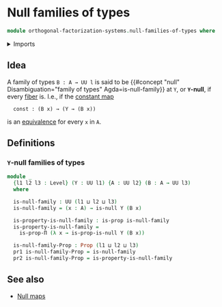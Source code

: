 # Null families of types

```agda
module orthogonal-factorization-systems.null-families-of-types where
```

<details><summary>Imports</summary>

```agda
open import foundation.dependent-pair-types
open import foundation.equivalences
open import foundation.precomposition-functions
open import foundation.propositions
open import foundation.universe-levels

open import orthogonal-factorization-systems.null-types
open import orthogonal-factorization-systems.orthogonal-maps
```

</details>

## Idea

A family of types `B : A → UU l` is said to be
{{#concept "null" Disambiguation="family of types" Agda=is-null-family}} at `Y`,
or **`Y`-null**, if every [fiber](foundation-core.fibers-of-maps.md) is. I.e.,
if the [constant map](foundation-core.constant-maps.md)

```text
  const : (B x) → (Y → (B x))
```

is an [equivalence](foundation-core.equivalences.md) for every `x` in `A`.

## Definitions

### `Y`-null families of types

```agda
module _
  {l1 l2 l3 : Level} (Y : UU l1) {A : UU l2} (B : A → UU l3)
  where

  is-null-family : UU (l1 ⊔ l2 ⊔ l3)
  is-null-family = (x : A) → is-null Y (B x)

  is-property-is-null-family : is-prop is-null-family
  is-property-is-null-family =
    is-prop-Π (λ x → is-prop-is-null Y (B x))

  is-null-family-Prop : Prop (l1 ⊔ l2 ⊔ l3)
  pr1 is-null-family-Prop = is-null-family
  pr2 is-null-family-Prop = is-property-is-null-family
```

## See also

- [Null maps](orthogonal-factorization-systems.null-maps.md)
